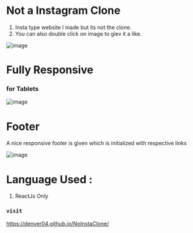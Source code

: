 # Not a Instagram Clone
 1) Insta type website I made but its not the clone.
 2) You can also double click on image to giev it a like. 

![image](https://user-images.githubusercontent.com/87076425/178904428-183d95fb-0dc9-40da-9b2f-df19892bb311.png)

# Fully Responsive

### for Tablets
 ![image](https://user-images.githubusercontent.com/87076425/178904988-11972f20-a582-4c07-90de-8f00a04fe19e.png)

# Footer
A nice responsive footer is given which is initialized with respective links

![image](https://user-images.githubusercontent.com/87076425/178909804-007faab0-34ec-4579-977f-93e0666edfc1.png)

# Language Used :
  1) ReactJs Only

### `visit` 
https://denver04.github.io/NoInstaClone/
